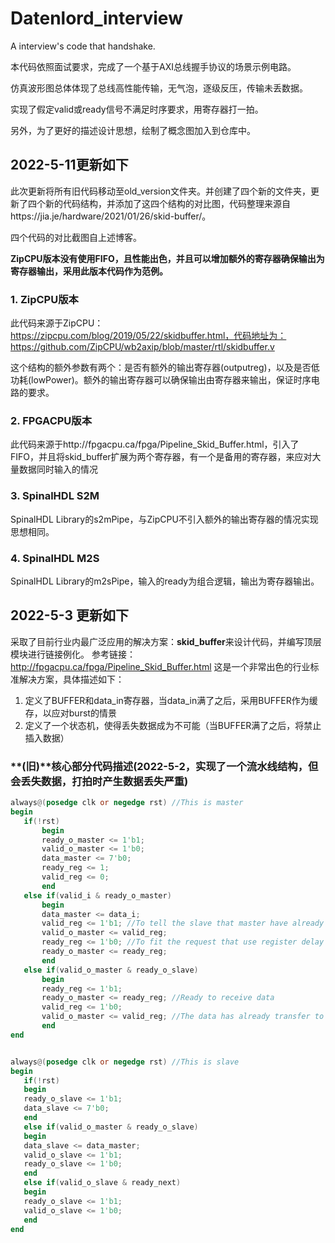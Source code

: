 # Datenlord_interview
 A interview's code that handshake.

 本代码依照面试要求，完成了一个基于AXI总线握手协议的场景示例电路。

 仿真波形图总体体现了总线高性能传输，无气泡，逐级反压，传输未丢数据。

 实现了假定valid或ready信号不满足时序要求，用寄存器打一拍。

  另外，为了更好的描述设计思想，绘制了概念图加入到仓库中。

## 2022-5-11更新如下

此次更新将所有旧代码移动至old_version文件夹。并创建了四个新的文件夹，更新了四个新的代码结构，并添加了这四个结构的对比图，代码整理来源自https://jia.je/hardware/2021/01/26/skid-buffer/。



四个代码的对比截图自上述博客。



**ZipCPU版本没有使用FIFO，且性能出色，并且可以增加额外的寄存器确保输出为寄存器输出，采用此版本代码作为范例。**

### 1. ZipCPU版本

此代码来源于ZipCPU：https://zipcpu.com/blog/2019/05/22/skidbuffer.html，代码地址为：https://github.com/ZipCPU/wb2axip/blob/master/rtl/skidbuffer.v



这个结构的额外参数有两个：是否有额外的输出寄存器(outputreg)，以及是否低功耗(lowPower)。额外的输出寄存器可以确保输出由寄存器来输出，保证时序电路的要求。



### 2. FPGACPU版本

此代码来源于http://fpgacpu.ca/fpga/Pipeline_Skid_Buffer.html，引入了FIFO，并且将skid_buffer扩展为两个寄存器，有一个是备用的寄存器，来应对大量数据同时输入的情况



### 3. SpinalHDL S2M

SpinalHDL Library的s2mPipe，与ZipCPU不引入额外的输出寄存器的情况实现思想相同。



### 4. SpinalHDL M2S

SpinalHDL Library的m2sPipe，输入的ready为组合逻辑，输出为寄存器输出。

## 2022-5-3 更新如下
采取了目前行业内最广泛应用的解决方案：**skid_buffer**来设计代码，并编写顶层模块进行链接例化。
参考链接：http://fpgacpu.ca/fpga/Pipeline_Skid_Buffer.html
这是一个非常出色的行业标准解决方案，具体描述如下：
1. 定义了BUFFER和data_in寄存器，当data_in满了之后，采用BUFFER作为缓存，以应对burst的情景
2. 定义了一个状态机，使得丢失数据成为不可能（当BUFFER满了之后，将禁止插入数据）


### **(旧)**核心部分代码描述(2022-5-2，实现了一个流水线结构，但会丢失数据，打拍时产生数据丢失严重)
 ```verilog
 always@(posedge clk or negedge rst) //This is master
begin
	if(!rst)
		begin
		ready_o_master <= 1'b1;
		valid_o_master <= 1'b0;
		data_master <= 7'b0;
		ready_reg <= 1;
		valid_reg <= 0;
		end
	else if(valid_i & ready_o_master)
		begin
		data_master <= data_i;
		valid_reg <= 1'b1; //To tell the slave that master have already to transfer the information
		valid_o_master <= valid_reg;
		ready_reg <= 1'b0; //To fit the request that use register delay one beat
		ready_o_master <= ready_reg; 
		end
	else if(valid_o_master & ready_o_slave)
		begin
		ready_reg <= 1'b1;
		ready_o_master <= ready_reg; //Ready to receive data
		valid_reg <= 1'b0;
		valid_o_master <= valid_reg; //The data has already transfer to slave
		end
end


always@(posedge clk or negedge rst) //This is slave
begin
	if(!rst)
	begin
	ready_o_slave <= 1'b1;
	data_slave <= 7'b0;
	end
	else if(valid_o_master & ready_o_slave)
	begin
	data_slave <= data_master;
	valid_o_slave <= 1'b1; 
	ready_o_slave <= 1'b0;
	end
	else if(valid_o_slave & ready_next)
	begin
	ready_o_slave <= 1'b1;
	valid_o_slave <= 1'b0;
	end
end
